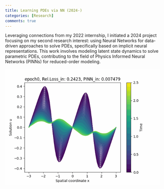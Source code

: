 ```yaml
---
title: Learning PDEs via NN (2024-)
categories: [Research]
comments: true
---
```



Leveraging connections from my 2022 internship, I initiated a 2024 project focusing on my second research interest: using Neural Networks for data-driven approaches to solve PDEs, specifically based on implicit neural representations. This work involves modeling latent state dynamics to solve parametric PDEs, contributing to the field of Physics Informed Neural Networks (PINNs) for reduced-order modeling.

![1D Burger's Equation Example](../assets/img/bg1d_0808.gif)
